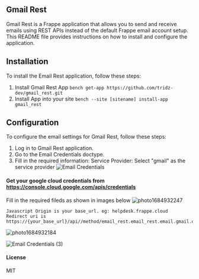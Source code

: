 ## Gmail Rest

Gmail Rest is a Frappe application that allows you to send and receive emails using REST APIs instead of the default Frappe email account setup. This README file provides instructions on how to install and configure the application.

## Installation
To install the Email Rest application, follow these steps:

1. Install Gmail Rest App
```bench get-app https://github.com/tridz-dev/gmail_rest.git```
2. Install App into your site
   ```bench --site [sitename] install-app gmail_rest```
## Configuration
To configure the email settings for Gmail Rest, follow these steps:
1. Log in to Gmail Rest application.
2. Go to the Email Credentials doctype.
3. Fill in the required information:
  Service Provider: Select "gmail" as the service provider
  ![Email Credentials](https://github.com/tridz-dev/gmail_rest/assets/73826691/34035a8d-4c03-405f-9f1d-1e43a607135a)
  
  #### Get your google cloud credentials from https://console.cloud.google.com/apis/credentials

  Fill in the required fileds as shown in images below
   ![photo1684932247](https://github.com/tridz-dev/gmail_rest/assets/73826691/5b78ca92-1e7a-422b-8dc5-85e8e2988a76)
  
    Javascript Origin is your base_url. eg: helpdesk.frappe.cloud
    Redirect uri is https://{your_base_url}/api//method/email_rest.email_rest.email.gmail.oauth.oauth2callback
  
   ![photo1684932184](https://github.com/tridz-dev/gmail_rest/assets/73826691/aac6a60e-a0e8-41b9-88d9-7becdf34d4ba)

   ![Email Credentials (3)](https://github.com/tridz-dev/gmail_rest/assets/73826691/5c7e94d9-e816-43a0-8528-029e0c8823a9)

  
  


#### License

MIT
